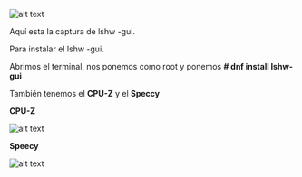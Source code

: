 ![alt text](https://user-images.githubusercontent.com/43348980/47669872-24058700-dbac-11e8-9147-6920273417e3.PNG)

Aquí esta la captura de lshw -gui.

Para instalar el lshw -gui.

Abrimos el terminal, nos ponemos como root y ponemos **# dnf install lshw-gui**



También tenemos el **CPU-Z** y el **Speccy**


**CPU-Z**

![alt text](https://user-images.githubusercontent.com/43348980/47796817-63a3ae80-dd25-11e8-93d4-31c29fa7def0.PNG)




**Speecy** 


![alt text](https://user-images.githubusercontent.com/43348980/47796824-669e9f00-dd25-11e8-8ea6-ab191ae32140.PNG)

